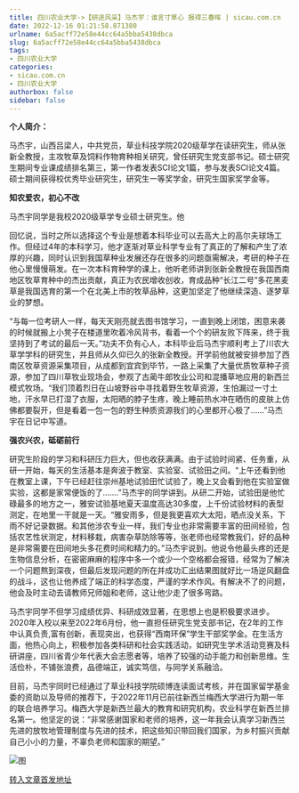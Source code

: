 ```yaml
---
title: 四川农业大学->【研途风采】马杰宇：谁言寸草心 报得三春晖 | sicau.com.cn
date: 2022-12-16 01:21:58.871380
urlname: 6a5acff72e58e44cc64a5bba5438dbca
slug: 6a5acff72e58e44cc64a5bba5438dbca
tags: 
- 四川农业大学
categories:
- sicau.com.cn
- 四川农业大学
authorbox: false
sidebar: false
---
```

**个人简介：**

马杰宇，山西吕梁人，中共党员，草业科技学院2020级草学在读研究生，师从张新全教授，主攻牧草及饲料作物育种相关研究，曾任研究生党支部书记。硕士研究生期间专业课成绩排名第三，第一作者发表SCI论文1篇，参与发表SCI论文4篇。硕士期间获得校优秀毕业研究生，研究生一等奖学金，研究生国家奖学金等。

**知农爱农，初心不改**  

马杰宇同学是我校2020级草学专业硕士研究生。他
<!--more-->
回忆说，当时之所以选择这个专业是想着本科毕业可以去高大上的高尔夫球场工作。但经过4年的本科学习，他才逐渐对草业科学专业有了真正的了解和产生了浓厚的兴趣，同时认识到我国草种业发展还存在很多的问题亟需解决，考研的种子在他心里慢慢萌发。在一次本科育种学的课上，他听老师讲到张新全教授在我国西南地区牧草育种中的杰出贡献，真正为农民增收创收，育成品种“长江二号”多花黑麦草是我国选育的第一个在北美上市的牧草品种，这更加坚定了他继续深造、逐梦草业的梦想。

“与每一位考研人一样，每天天刚亮就去图书馆学习，一直到晚上闭馆，困意来袭的时候就搬上小凳子在楼道里吹着冷风背书，看着一个个的研友败下阵来，终于我坚持到了考试的最后一天。”功夫不负有心人，本科毕业后马杰宇顺利考上了川农大草学学科的研究生，并且师从久仰已久的张新全教授。开学前他就被安排参加了西南区牧草资源采集项目，从成都到宜宾到毕节，一路上采集了大量优质牧草种子资源，参加了四川草牧业现场会，参观了古蔺牛郎牧业公司和混播草地应用的新西兰模式牧场。“我们顶着烈日在山坡野谷中寻找着野生牧草资源，生怕漏过一寸土地，汗水早已打湿了衣服，太阳晒的脖子生疼，晚上睡前热水冲在晒伤的皮肤上仿佛都要裂开，但是看着一包一包的野生种质资源我们的心里都开心极了......”马杰宇在日记中写道。

**强农兴农，砥砺前行**

研究生阶段的学习和科研压力巨大，但也收获满满。由于试验时间紧、任务重，从研一开始，每天的生活基本是奔波于教室、实验室、试验田之间。“上午还看到他在教室上课，下午已经赶往崇州基地试验田忙试验了，晚上又会看到他在实验室做实验，这都是家常便饭的了.......”马杰宇的同学讲到。从研二开始，试验田是他忙碌最多的地方之一，雅安试验基地夏天温度高达30多度，上千份试验材料的表型测定，在地里一干就是一天。“雅安雨多，但是我更喜欢大太阳，晒点没关系，下雨不好记录数据。和其他涉农专业一样，我们专业也非常需要丰富的田间经验，包括农艺性状测定，材料移栽，病害杂草防除等等，张老师也经常教我们，好的品种是非常需要在田间地头多花费时间和精力的。”马杰宇说到。他说令他最头疼的还是生物信息分析，在密密麻麻的程序中多一个或少一个空格都会报错，经常为了解决一个问题熬到深夜，但最后发现问题的所在并成功汇出结果图就好比一场逆风翻盘的战斗，这也让他养成了端正的科学态度，严谨的学术作风。有解决不了的问题，他会及时主动去请教师兄师姐和老师，这让他少走了很多弯路。

马杰宇同学不但学习成绩优异、科研成效显著，在思想上也是积极要求进步。2020年入校以来至2022年6月份，他一直担任研究生党支部书记，在2年的工作中认真负责,富有创新，表现突出，也获得“西南环保”学生干部奖学金。在生活方面，他热心向上，积极参加各类科研和社会实践活动，如研究生学术活动竞赛及科研讲座，四川省青少年代表大会志愿者等，培养了较强的动手能力和创新思维。生活俭朴，不铺张浪费，品德端正，诚实笃信，与同学关系融洽。

目前，马杰宇同时已经通过了草业科技学院硕博连读面试考核，并在国家留学基金委的资助以及导师的推荐下，于2022年11月已前往新西兰梅西大学进行为期一年的联合培养学习。梅西大学是新西兰最大的教育和研究机构，农业科学在新西兰排名第一。他坚定的说：“非常感谢国家和老师的培养，这一年我会认真学习新西兰先进的放牧地管理制度与先进的技术，把这些知识带回我们国家，为乡村振兴贡献自己小小的力量，不辜负老师和国家的期望。”

![图](https://news.sicau.edu.cn/__local/A/B1/CB/E572EE1BC2CBF76FFA466634682_1E9A77B8_2E2C70.png)

[转入文章首发地址](https://news.sicau.edu.cn/info/1078/70603.htm)